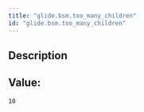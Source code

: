 ```yaml
---
title: "glide.bsm.too_many_children"
id: "glide.bsm.too_many_children"
---
```

## Description



## Value: 
```
10
```